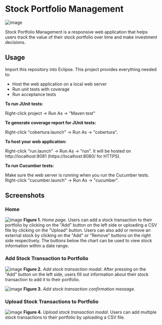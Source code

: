 # Stock Portfolio Management

![image](https://user-images.githubusercontent.com/31317867/99146809-35ede180-2630-11eb-87d1-dab1e7405a0d.png)

Stock Portfolio Management is a responsive web application that helps users track the value of their stock portfolio over time and make investment decisions.

## Usage

Import this repository into Eclipse. This project provides everything needed to:

* Host the web application on a local web server
* Run unit tests with coverage
* Run acceptance tests

**To run JUnit tests:**

Right-click project -> Run As -> "Maven test"

**To generate coverage report for JUnit tests:**

Right-click "cobertura.launch" -> Run As -> "cobertura".

**To host your web application:**

Right-click "run.launch" -> Run As -> "run". It will be hosted on http://localhost:8081 (https://localhost:8080/ for HTTPS).

**To run Cucumber tests:**

Make sure the web server is running when you run the Cucumber tests. Right-click "cucumber.launch" -> Run As -> "cucumber".

## Screenshots

### Home

![image](https://user-images.githubusercontent.com/31317867/99160700-c400b100-269e-11eb-992e-8d8a03a01d9f.png)
**Figure 1.** *Home page*. Users can add a stock transaction to their portfolio by clicking on the "Add" button on the left side or uploading a CSV file by clicking on the "Upload" button. Users can also add or remove an external stock by clicking on the "Add" or "Remove" buttons on the right side respectively. The buttons below the chart can be used to view stock information within a date range.

### Add Stock Transaction to Portfolio

![image](https://user-images.githubusercontent.com/31317867/99160950-c284b800-26a1-11eb-9322-dc0b42bcb330.png)
**Figure 2.** *Add stock transaction modal*. After pressing on the "Add" button on the left side, users fill out information about their stock transaction to add it to their portfolio.

![image](https://user-images.githubusercontent.com/31317867/99161169-1bede680-26a4-11eb-8508-21cb493f8c87.png)
**Figure 3.** *Add stock transaction confirmation message*.

### Upload Stock Transactions to Portfolio

![image](https://user-images.githubusercontent.com/31317867/99161253-3a081680-26a5-11eb-9b62-3a89047b2c17.png)
**Figure 4.** *Upload stock transaction modal*. Users can add multiple stock transactions to their portfolio by uploading a CSV file.
